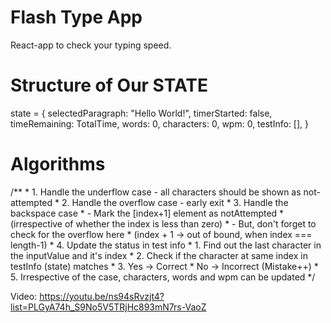 # Flash Type App 
React-app to check your typing speed. 

# Structure of Our STATE
state = {
        selectedParagraph: "Hello World!",
        timerStarted: false,
        timeRemaining: TotalTime,
        words: 0,
        characters: 0,
        wpm: 0,
        testInfo: [],
    }


# Algorithms 

/**
         * 1. Handle the underflow case - all characters should be shown as not-attempted
         * 2. Handle the overflow case - early exit
         * 3. Handle the backspace case
         *      - Mark the [index+1] element as notAttempted
         *        (irrespective of whether the index is less than zero)
         *      - But, don't forget to check for the overflow here
         *        (index + 1 -> out of bound, when index === length-1)
         * 4. Update the status in test info
         *      1. Find out the last character in the inputValue and it's index
         *      2. Check if the character at same index in testInfo (state) matches
         *      3. Yes -> Correct
         *         No  -> Incorrect (Mistake++)
         * 5. Irrespective of the case, characters, words and wpm can be updated
*/

Video: https://youtu.be/ns94sRvzjt4?list=PLGyA74h_S9No5V5TRjHc893mN7rs-VaoZ 

